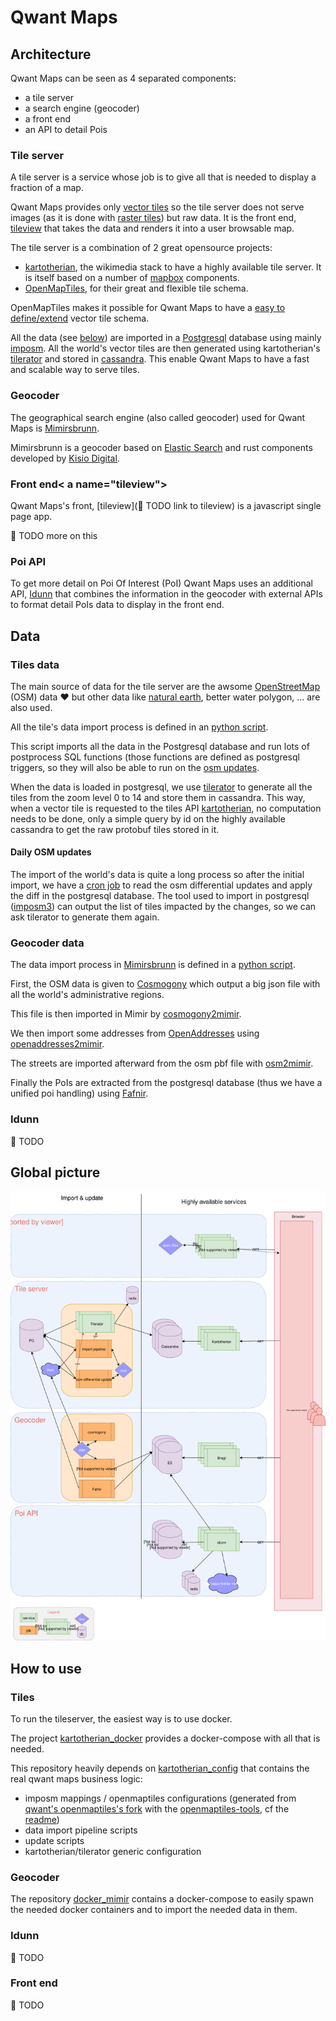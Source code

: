 # Qwant Maps

## Architecture

Qwant Maps can be seen as 4 separated components:

* a tile server
* a search engine (geocoder)
* a front end
* an API to detail Pois

### Tile server

A tile server is a service whose job is to give all that is needed to display a fraction of a map.

Qwant Maps provides only [vector tiles](https://en.wikipedia.org/wiki/Vector_tiles) so the tile server does not serve images (as it is done with [raster tiles](https://switch2osm.org/the-basics/)) but raw data. It is the front end, [tileview](#tileview) that takes the data and renders it into a user browsable map.

The tile server is a combination of 2 great opensource projects:

* [kartotherian](https://github.com/kartotherian/kartotherian), the wikimedia stack to have a highly available tile server. It is itself based on a number of [mapbox](https://www.mapbox.com/) components.
* [OpenMapTiles](https://github.com/openmaptiles/openmaptiles), for their great and flexible tile schema.

OpenMapTiles makes it possible for Qwant Maps to have a [easy to define/extend](https://github.com/QwantResearch/openmaptiles) vector tile schema.

All the data (see [below](#tilesdata)) are imported in a [Postgresql](https://www.postgresql.org/) database using mainly [imposm](https://imposm.org/docs/imposm3/latest/). All the world's vector tiles are then generated using kartotherian's [tilerator](https://github.com/kartotherian/tilerator) and stored in [cassandra](http://cassandra.apache.org/). This enable Qwant Maps to have a fast and scalable way to serve tiles.

### Geocoder

The geographical search engine (also called geocoder) used for Qwant Maps is [Mimirsbrunn](https://github.com/CanalTP/mimirsbrunn).

Mimirsbrunn is a geocoder based on [Elastic Search](https://www.elastic.co) and rust components developed by [Kisio Digital](http://www.kisiodigital.com/).

### Front end< a name="tileview"></a>

Qwant Maps's front, [tileview](:construction: TODO link to tileview) is a javascript single page app.

:construction: TODO more on this

### Poi API

To get more detail on Poi Of Interest (PoI) Qwant Maps uses an additional API, [Idunn](https://github.com/QwantResearch/idunn) that combines the information in the geocoder with external APIs to format detail PoIs data to display in the front end.

## Data

### Tiles data <a name="tilesdata"></a>

The main source of data for the tile server are the awsome [OpenStreetMap](https://www.openstreetmap.org) (OSM) data :heart: but other data like [natural earth](http://www.naturalearthdata.com/), better water polygon, ... are also used.

All the tile's data import process is defined in an [python script](https://github.com/QwantResearch/kartotherian_config/blob/master/import_data/tasks.py).

This script imports all the data in the Postgresql database and run lots of postprocess SQL functions (those functions are defined as postgresql triggers, so they will also be able to run on the [osm updates](#osm_updates).

When the data is loaded in postgresql, we use [tilerator](https://github.com/kartotherian/tilerator) to generate all the tiles from the zoom level 0 to 14 and store them in cassandra.
This way, when a vector tile is requested to the tiles API [kartotherian](https://github.com/kartotherian/kartotherian), no computation needs to be done, only a simple query by id on the highly available cassandra to get the raw protobuf tiles stored in it.

#### Daily OSM updates <a name="osm_updates"></a>

The import of the world's data is quite a long process so after the initial import, we have a [cron job](https://github.com/QwantResearch/kartotherian_config/blob/master/update/osm_update.sh) to read the osm differential updates and apply the diff in the postgresql database.
The tool used to import in postgresql ([imposm3](https://imposm.org/docs/imposm3/latest/)) can output the list of tiles impacted by the changes, so we can ask tilerator to generate them again.

### Geocoder data

The data import process in [Mimirsbrunn](https://github.com/CanalTP/mimirsbrunn) is defined in a [python script](https://github.com/QwantResearch/docker_mimir/blob/master/task.py).

First, the OSM data is given to [Cosmogony](https://github.com/osm-without-borders/cosmogony) which output a big json file with all the world's administrative regions.

This file is then imported in Mimir by [cosmogony2mimir](https://github.com/CanalTP/mimirsbrunn#cosmogony2mimir).

We then import some addresses from [OpenAddresses](http://openaddresses.io/) using [openaddresses2mimir](https://github.com/CanalTP/mimirsbrunn#openaddresses2mimir).

The streets are imported afterward from the osm pbf file with [osm2mimir](https://github.com/CanalTP/mimirsbrunn#osm2mimir).

Finally the PoIs are extracted from the postgresql database (thus we have a unified poi handling) using [Fafnir](https://github.com/QwantResearch/fafnir).

### Idunn

:construction: TODO

## Global picture

![global architecture](images/global_archi.svg)

## How to use

### Tiles

To run the tileserver, the easiest way is to use docker.

The project [kartotherian_docker](https://github.com/QwantResearch/kartotherian_docker) provides a docker-compose with all that is needed.

This repository heavily depends on [kartotherian_config](https://github.com/QwantResearch/kartotherian_config) that contains the real qwant maps business logic:

* imposm mappings / openmaptiles configurations (generated from [qwant's openmaptiles's fork](https://github.com/QwantResearch/openmaptiles) with the [openmaptiles-tools](https://github.com/openmaptiles/openmaptiles-tools), cf the [readme](https://github.com/QwantResearch/openmaptiles#qwant-openmaptiles-fork))
* data import pipeline scripts
* update scripts
* kartotherian/tilerator generic configuration

### Geocoder

The repository [docker_mimir](https://github.com/QwantResearch/docker_mimir) contains a docker-compose to easily spawn the needed docker containers and to import the needed data in them.

### Idunn

:construction: TODO

### Front end

:construction: TODO
